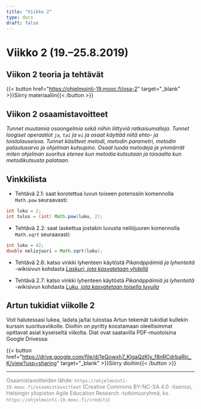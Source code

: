 ```yaml
---
title: "Viikko 2"
type: docs
draft: false
---
```


# Viikko 2 (19.–25.8.2019)

## Viikon 2 teoria ja tehtävät

{{< button href="https://ohjelmointi-19.mooc.fi/osa-2" target="_blank" >}}Siirry materiaaliin{{< /button >}}

## Viikon 2 osaamistavoitteet

*Tunnet muutamia osaongelmia sekä niihin liittyviä ratkaisumalleja. Tunnet loogiset operaatiot ``ja``, ``tai`` ja ``ei`` ja osaat käyttää niitä ehto- ja toistolauseissa. Tunnet käsitteet metodi, metodin parametri, metodin palautusarvo ja ohjelman kutsupino. Osaat luoda metodeja ja ymmärrät miten ohjelman suoritus etenee kun metodia kutsutaan ja toisaalta kun metodikutsusta palataan.*

## Vinkkilista

- Tehtävä 2.1: saat korotettua luvun toiseen potenssiin komennolla ``Math.pow`` seuraavasti:

```java
int luku = 2;
int tulos = (int) Math.pow(luku, 2);
```

- Tehtävä 2.2: saat laskettua jostakin luvusta neliöjuuren komennolla `Math.sqrt` seuraavasti:

```java
int luku = 42;
double neliojuuri = Math.sqrt(luku);
```

- Tehtävä 2.6: katso vinkki lyhenteen käytöstä *Pikanäppäimiä ja lyhenteitä* -wikisivun kohdasta [*Laskuri, jota kasvatetaan yhdellä*](/docs/pikanappaimia/#laskuri-jota-kasvatetaan-yhdell%C3%A4)

- Tehtävä 2.7: katso vinkki lyhenteen käytöstä *Pikanäppäimiä ja lyhenteitä* -wikisivun kohdasta [*Luku, jota kasvatetaan toisella luvulla*](/docs/pikanappaimia/#luku-jota-kasvatetaan-toisella-luvulla)

## Artun tukidiat viikolle 2

Voit halutessasi lukea, ladata ja/tai tulostaa Artun tekemät tukidiat kullekin kurssin suoritusviikolle. Dioihin on pyritty koostamaan oleellisimmat opittavat asiat kyseiseltä viikolta. Diat ovat saatavilla PDF-muotoisina Google Drivessa:

{{< button href="https://drive.google.com/file/d/1eQowxh7_KIgaQzKIy_f8nRCdrbaRjc_K/view?usp=sharing" target="_blank" >}}Siirry dioihin{{< /button >}}


---

<span style="color:grey">Osaamistavoitteiden lähde: ``https://ohjelmointi-19.mooc.fi/osaamistavoitteet`` (Creative Commons BY-NC-SA 4.0 -lisenssi, Helsingin yliopiston Agile Education Research -tutkimusryhmä, ks. ``https://ohjelmointi-19.mooc.fi/credits``)</span>